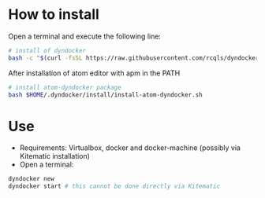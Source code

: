 # How to install

Open a terminal and execute the following line:
```{.bash execute="false"}
# install of dyndocker
bash -c "$(curl -fsSL https://raw.githubusercontent.com/rcqls/dyndocker/master/install-dyndocker.sh)"
```

After installation of atom editor with apm in the PATH
```{.bash execute="false"}
# install atom-dyndocker package 
bash $HOME/.dyndocker/install/install-atom-dyndocker.sh
```

# Use

* Requirements: Virtualbox, docker and docker-machine (possibly via Kitematic installation)
* Open a terminal:
```{.bash execute="false"}
dyndocker new
dyndocker start # this cannot be done directly via Kitematic
``` 

